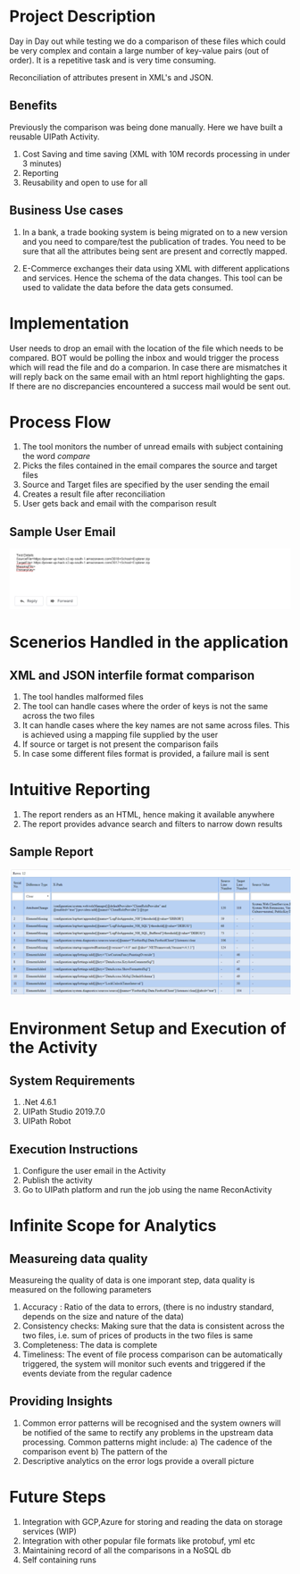 # Project Description 

Day in Day out while testing we do a comparison of these files which could be very complex and contain a large number of key-value pairs (out of order). It is a repetitive task and is very time consuming. 

Reconciliation of attributes present in XML's and JSON.

## Benefits
Previously the comparison was being done manually. Here we have built a reusable UIPath Activity.
1. Cost Saving and time saving (XML with 10M records processing in under 3 minutes)
2. Reporting
3. Reusability and open to use for all

## Business Use cases 

1. In a bank, a trade booking system is being migrated on to a new version and you need to compare/test the publication of trades. You need to be sure that all the attributes being sent are present and correctly mapped.

2. E-Commerce exchanges their data using XML with different applications and services. Hence the schema of the data changes. This tool can be used to validate the data before the data gets consumed.


# Implementation
User needs to drop an email with the location of the file which needs to be compared. BOT would be polling the inbox and would trigger the process which will read the file and do a comparion. In case there are mismatches it will reply back on the same email with an html report highlighting the gaps.
If there are no discrepancies encountered a success mail would be sent out. 


# Process Flow

1. The tool monitors the number of unread emails with subject containing the word _compare_
2. Picks the files contained in the email compares the source and target files
3. Source and Target files are specified by the user sending the email
4. Creates a result file after reconciliation
5. User gets back and email with the comparison result

## Sample User Email

![](images/SampleEmail.png)

# Scenerios Handled in the application

## XML and JSON interfile format comparison

1. The tool handles malformed files
2. The tool can handle cases where the order of keys is not the same across the two files
3. It can handle cases where the key names are not same across files. This is achieved using a mapping file supplied by the user
4. If source or target is not present the comparison fails
5. In case some different files format is provided, a failure mail is sent

# Intuitive Reporting

1. The report renders as an HTML, hence making it available anywhere
2. The report provides advance search and filters to narrow down results

## Sample Report
![](images/sample_report.png)

# Environment Setup and Execution of the Activity

## System Requirements

1. .Net 4.6.1
2. UIPath Studio 2019.7.0 
3. UIPath Robot 

## Execution Instructions
1. Configure the user email in the Activity
2. Publish the activity
3. Go to UIPath platform and run the job using the name ReconActivity

# Infinite Scope for Analytics

## Measureing data quality
Measureing the quality of data is one imporant step, data quality is measured on the following parameters
1. Accuracy : Ratio of the data to errors, (there is no industry standard, depends on the size and nature of the data)
2. Consistency checks: Making sure that the data is consistent across the two files, i.e. sum of prices of products in the two files is same
3. Completeness: The data is complete
4. Timeliness: The event of file process comparison can be automatically triggered, the system will monitor such events and triggered if the events deviate from the regular cadence

## Providing Insights
1. Common error patterns will be recognised and the system owners will be notified of the same to rectify any problems in the upstream data processing. Common patterns might include:
  a) The cadence of the comparison event
  b) The pattern of the 
2. Descriptive analytics on the error logs provide a overall picture

# Future Steps

1. Integration with GCP,Azure for storing and reading the data on storage services (WIP)
2. Integration with other popular file formats like protobuf, yml etc
3. Maintaining record of all the comparisons in a NoSQL db
4. Self containing runs
